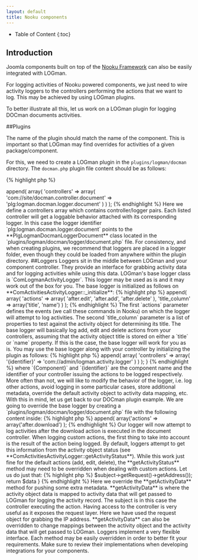 ```yaml
---
layout: default
title: Nooku components
---
```


* Table of Content
{:toc}

## Introduction

Joomla components built on top of the [Nooku Framework](http://www.nooku.org) can also be easily integrated with LOGman.

For logging activities of Nooku powered components, we just need to wire activity loggers to the controllers performing the actions that we want to log. This may be 
achieved by using LOGman plugins.

To better illustrate all this, let us work on a LOGman plugin for logging DOCman documents activities.

##Plugins

The name of the plugin should match the name of the component. This is important so that LOGman may find overrides for activities of a given package/component.

For this, we need to create a LOGman plugin in the `plugins/logman/docman` directory. The `docman.php` plugin file content should be as follows:

{% highlight php %}
<?php
class PlgLogmanDocman extends ComLogmanPluginKoowa
{
}
{% endhighlight %}

Here we are extending **ComLogmanPluginKoowa**, which is the base plugin class for integrating Nooku components. This plugin makes sure that the component controllers become loggable, i.e. it attaches the loggable behavior to each controller that we would like to integrate. The loggable behavior is also preset with one or more loggers by the plugin.

Next step is to tell the plugin which DOCman controller we would like log actions from, and define the logger that will be responsible for logging activities for this controller. We can do this by adding the following code:

{% highlight php %}
<?php
$config->append(
    array(
        'controllers' => array(
            'com://site/docman.controller.document' => 'plg:logman.docman.logger.document'
        )                              
    )
);
{% endhighlight %}

Here we define a controllers array which contains controller/logger pairs. Each listed controller will get a loggable behavior attached with its corresponding logger.

In this case the logger identifier `plg:logman.docman.logger.document` points to the **PlgLogmanDocmanLoggerDocument** class located in the `plugins/logman/docman/logger/document.php` file. For consistency, and when creating plugins, we recommend that loggers are placed in a logger folder, even though they could be loaded from anywhere within the plugin directory.

##Loggers

Loggers sit in the middle between LOGman and your component controller. They provide an interface for grabbing activity data and for logging activities while using this data.

LOGman's base logger class is `ComLogmanActivityLogger`. This logger may be used as is and it may work out of the box for you. The base logger is initialized as follows on **ComActivitiesActivityLogger::_initialize**:

{% highlight php %}
<?php
$config->append(
    array(
        'actions' => array(
            'after.edit', 'after.add', 'after.delete'
        ),
        'title_column' => array('title', 'name')
    )
);          
{% endhighlight %}

The first `actions` parameter defines the events (we call these commands in Nooku) on which the logger will attempt to log activities. The second `title_column` parameter is a list of properties to test against the activity object for determining its title.

The base logger will basically log add, edit and delete actions from your controllers, assuming that the activity object title is stored on either a `title` or `name` property. If this is the case, the base logger will work for you as is. You may use the base logger along with your controller by initializing the plugin as follows:

{% highlight php %}
<?php
class PlgLogman{Component} extends ComLogmanPluginKoowa
{
    $config->append(
        array(
            'controllers' => array(
                '{identifier}' => 'com://admin/logman.activity.logger'
            )
        )
    );
}
{% endhighlight %}

where `{Component}` and `{identifier}` are the component name and the identifier of your controller issuing the actions to be logged respectively.

More often than not, we will like to modify the behavior of the logger, i.e. log other actions, avoid logging in some particular cases, store additional metadata, override the default activity object to activity data mapping, etc. With this in mind, let us get back to our DOCman plugin example.

We are going to override the base logger by creating a `plugins/logman/docman/logger/document.php` file with the following content inside:

{% highlight php %}
<?php
class PlgLogmanDocmanLoggerDocument extends ComLogmanActivityLogger
{
}
{% endhighlight %}

Right now our custom logger is just extending the base logger. Remember that the the DOCman plugin was initialized so that the document controller is made loggable by using the **PlgLogmanDocmanLoggerDocument** logger.

If we would like to log an additional `download` action, we would add the following code:

{% highlight php %}
<?php
$config->append(
    array('actions' => array('after.download')
);
{% endhighlight %}

Our logger will now attempt to log activities after the download action is executed in the document controller.

When logging custom actions, the first thing to take into account is the result of the action being logged. By default, loggers attempt to get this information from the activity object status (see **ComActivitiesActivityLogger::getActivityStatus**). While this work just fine for the default actions (add, edit, delete), the **getActivityStatus** method may need to be overridden when dealing with custom actions. Let us do just that:

{% highlight php %}
<?php
public function getActivityStatus(KModelEntityInterface $object, $action = null)
{
    if ($action == 'after.download') {
        $status = 'downloaded';
    } else {
        $status = parent::getActivityStatus($object, $action);
    }
    
    return $status;
}
{% endhighlight %}

Easy right?. This effectively tells LOGman that the result of the `download` action is `downloaded`.

What if we would like to store some metadata along with the activity data?. Let's do exactly that:

{% highlight php %}
<?php
public function getActivityData(KModelEntityInterface $object, KObjectIdentifierInterface $subject)
{
    $data = parent::getActivityData($object, $subject);
    
    $data['metadata'] = array('ip' => $subject->getRequest()->getAddress());
    
    return $data
}
{% endhighlight %}

Here we override the **getActivityData** method for pushing some extra metadata. **getActivityData** is where the activity object data is mapped to activity data that will get passed to LOGman for logging the activity record. The subject is in this case the controller executing the action. Having access to the controller is very useful as it exposes the request layer. Here we have used the request object for grabbing the IP address.

**getActivityData** can also be overridden to change mappings between the activity object and the activity data that will get passed to LOGman.
 
Loggers implement a very flexible interface. Each method may be easily overridden in order to better fit your requirements. Make sure to review their implementations when developing integrations for your components.




















